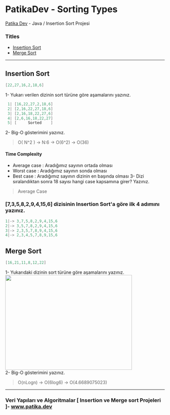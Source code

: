 # PatikaDev - Sorting Types
[Patika Dev](www.patika.dev) - Java / Insertion Sort Projesi
### Titles
* [Insertion Sort](https://github.com/REFUPANKER/PatikaDev_SortingTypes#insertion-sort)
* [Merge Sort](https://github.com/REFUPANKER/PatikaDev_SortingTypes#merge-sort)
---
## Insertion Sort
```java
[22,27,16,2,18,6]
```
1- Yukarı verilen dizinin sort türüne göre aşamalarını yazınız.
```Java
 1| [16,22,27,2,18,6]
 2| [2,16,22,27,18,6]
 3| [2,16,18,22,27,6]
 4| [2,6,16,18,22,27]
 5| [     Sorted    ]
```
2- Big-O gösterimini yazınız.
> O(  N^2 ) -> N:6 -> O(6^2) -> O(36)

#### Time Complexity
* Average case  : Aradığımız sayının ortada olması
* Worst case    : Aradığımız sayının sonda olması 
* Best case     : Aradığımız sayının dizinin en başında olması
3- Dizi sıralandıktan sonra 18 sayısı hangi case kapsamına girer? Yazınız.
> Average Case
### [7,3,5,8,2,9,4,15,6] dizisinin Insertion Sort'a göre ilk 4 adımını yazınız.
```java
1|-> 3,7,5,8,2,9,4,15,6
2|-> 3,5,7,8,2,9,4,15,6
3|-> 2,3,5,7,8,9,4,15,6
4|-> 2,3,4,5,7,8,9,15,6
```
## Merge Sort
```java
[16,21,11,8,12,22]
```
1- Yukarıdaki dizinin sort türüne göre aşamalarını yazınız.
<br>
<img width="400" height="300" algin="left" src="https://user-images.githubusercontent.com/68808212/187883638-5d0316b4-7349-4427-ab4f-8984066f85f1.png"/>
<br>
2- Big-O gösterimini yazınız.
> O(nLogn) -> O(6log6) -> O(4.6689075023)
---
### Veri Yapıları ve Algoritmalar [ Insertion ve Merge sort Projeleri ]- www.patika.dev
